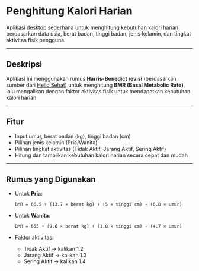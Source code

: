 
# Penghitung Kalori Harian

Aplikasi desktop sederhana untuk menghitung kebutuhan kalori harian berdasarkan data usia, berat badan, tinggi badan, jenis kelamin, dan tingkat aktivitas fisik pengguna.

---

## Deskripsi

Aplikasi ini menggunakan rumus **Harris-Benedict revisi** (berdasarkan sumber dari [Hello Sehat](https://hellosehat.com/nutrisi/cara-menghitung-bmr/)) untuk menghitung **BMR (Basal Metabolic Rate)**, lalu mengalikan dengan faktor aktivitas fisik untuk mendapatkan kebutuhan kalori harian.

---

## Fitur

- Input umur, berat badan (kg), tinggi badan (cm)
- Pilihan jenis kelamin (Pria/Wanita)
- Pilihan tingkat aktivitas (Tidak Aktif, Jarang Aktif, Sering Aktif)
- Hitung dan tampilkan kebutuhan kalori harian secara cepat dan mudah

---


## Rumus yang Digunakan

- Untuk **Pria**:  
  ```
  BMR = 66.5 + (13.7 × berat kg) + (5 × tinggi cm) - (6.8 × umur)
  ```
- Untuk **Wanita**:  
  ```
  BMR = 655 + (9.6 × berat kg) + (1.8 × tinggi cm) - (4.7 × umur)
  ```

- Faktor aktivitas:  
  - Tidak Aktif → kalikan 1.2  
  - Jarang Aktif → kalikan 1.3  
  - Sering Aktif → kalikan 1.4  



